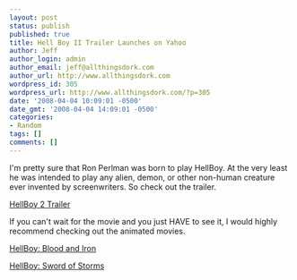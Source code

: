 ```yaml
---
layout: post
status: publish
published: true
title: Hell Boy II Trailer Launches on Yahoo
author: Jeff
author_login: admin
author_email: jeff@allthingsdork.com
author_url: http://www.allthingsdork.com
wordpress_id: 305
wordpress_url: http://www.allthingsdork.com/?p=305
date: '2008-04-04 10:09:01 -0500'
date_gmt: '2008-04-04 14:09:01 -0500'
categories:
- Random
tags: []
comments: []
---
```

<p>I'm pretty sure that Ron Perlman was born to play HellBoy. At the very least he was intended to play any alien, demon, or other non-human creature ever invented by screenwriters.  So check out the trailer.</p>
<p><a href="http://movies.yahoo.com/movie/1809826056/video/7254444">HellBoy 2 Trailer</a></p>
<p>If you can't wait for the movie and you just HAVE to see it, I would highly recommend checking out the animated movies.</p>
<p><a href="http://www.amazon.com/Hellboy-Blood-Animated-Ron-Perlman/dp/B000NY0YJK/ref=pd_bbs_sr_7?ie=UTF8&amp;s=dvd&amp;qid=1207317820&amp;sr=8-7">HellBoy: Blood and Iron</a></p>
<p><a href="http://www.amazon.com/Hellboy-Storms-Animated-Phil-Weinstein/dp/B000KJTFEI/ref=pd_bbs_sr_8?ie=UTF8&amp;s=dvd&amp;qid=1207317867&amp;sr=8-8">HellBoy: Sword of Storms</a></p>
